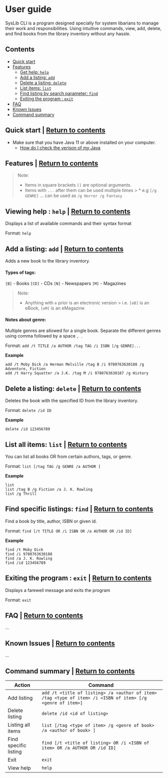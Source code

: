 # User guide
SysLib CLI is a program designed specially for system libarians to manage their work and responsibilities. Using intuitive commands, view, add, delete, and find books from the library inventory without any hassle.

## Contents
* [Quick start](#quick-start--return-to-contents)
* [Features](#features--return-to-contents)
    * [Get help: `help`](#viewing-help--help--return-to-contents)
    * [Add a listing: `add`](#add-a-listing-add--return-to-contents)
    * [Delete a listing: `delete`](#delete-a-listing-delete--return-to-contents)
    * [List items: `list`](#list-all-items-list--return-to-contents)
    * [Find listing by search parameter: `find`](#find-specific-listings-find--return-to-contents)
    * [Exiting the program : `exit`](#exiting-the-program--exit--return-to-contents)
* [FAQ](#faq--return-to-contents)
* [Known Issues](#known-issues--return-to-contents)
* [Command summary](#command-summary--return-to-contents)


## Quick start | [Return to contents](#Contents)
- Make sure that you have Java 11 or above installed on your computer.
    - [How do I check the verison of my Java](https://www.java.com/en/download/help/version_manual.html)

## Features | [Return to contents](#Contents)

> Note:
> - Items in square brackets `[]` are optional arguments.
> - Items with `...` after them can be used multiple times
    >    * e.g `[/g GENRE]` ... can be used as `/g Horror /g Fantasy`

## Viewing help : `help` | [Return to contents](#Contents)
Displays a list of available commands and their syntax format

Format: `help`

## Add a listing: `add` | [Return to contents](#Contents)

Adds a new book to the library inventory.

#### Types of tags:
`[B]` - Books
`[CD]` - CDs
`[N]` - Newspapers
`[M]` - Magazines

> Note:
> - Anything with `e` prior is an electronic version
    > i.e. `[eB]` is an eBook, `[eM]` is an eMagazine

#### Notes about genre:
Multiple genres are allowed for a single book. Separate the different genres using comma followed by a space `, `.

Format: `add /t TITLE /a AUTHOR /tag TAG /i ISBN [/g GENRE]...`

**Example**
```
add /t Moby Dick /a Herman Melville /tag B /i 9780763630188 /g Adventure, Fiction
add /t Harry Squatter /a J.K. /tag M /i 9780763630187 /g History
```

## Delete a listing: `delete` | [Return to contents](#Contents)

Deletes the book with the specified ID from the library inventory.

Format: `delete /id ID`

**Example**
```
delete /id 123456789
```

## List all items: `list` | [Return to contents](#Contents)
You can list all books OR from certain authors, tags, or genre.

Format: `list [/tag TAG /g GENRE /a AUTHOR ]`

**Example**
```
list
list /tag B /g Fiction /a J. K. Rowling
list /g Thrill
```

## Find specific listings: `find` | [Return to contents](#Contents)
Find a book by title, author, ISBN or given id.

Format: `find [/t TITLE OR /i ISBN OR /a AUTHOR OR /id ID]`

**Example**
```
find /t Moby Dick
find /i 9780763630188
find /a J. K. Rowling
find /id 123456789
```

## Exiting the program : `exit` | [Return to contents](#Contents)
Displays a farewell message and exits the program

Format: `exit`


## FAQ | [Return to contents](#Contents)

...

## Known Issues | [Return to contents](#Contents)

...

## Command summary | [Return to contents](#Contents)

| Action                | Command                                                                                                    |
|-----------------------|------------------------------------------------------------------------------------------------------------|
| Add listing           | `add /t <title of listing> /a <author of item> /tag <type of item> /i <ISBN of item> [/g <genre of item>]` |
| Delete listing        | `delete /id <id of listing>`                                                                               |
| Listing all items     | `list [/tag <type of item> /g <genre of book> /a <author of book> ]`                                       |
| Find specific listing | `find [/t <title of listing> OR /i <ISBN of item> OR /a AUTHOR OR /id ID]`                                 |
| Exit                  | `exit`                                                                                                     |
| View help             | `help`                                                                                                     |

